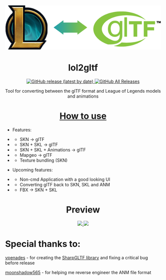 <p align="center">

  <img src="Resources/lol2gltf-logo.png"> 

  <h1 align="center">lol2gltf</h1>

  <p align="center">
    <a href="https://github.com/Crauzer/lol2gltf/releases">
      <img alt="GitHub release (latest by date)" src="https://img.shields.io/github/v/release/Crauzer/lol2gltf?color=teal&label=Download&logo=github&style=for-the-badge">
    </a>
  <a href="https://github.com/Crauzer/lol2gltf/releases">
      <img alt="GitHub All Releases" src="https://img.shields.io/github/downloads/Crauzer/lol2gltf/total?style=for-the-badge">
    </a>
  </p>

  <p align="center">
    Tool for converting between the glTF format and League of Legends models and animations
  </p>
</p>

<p align="center">
  <a href="https://github.com/Crauzer/lol2gltf/wiki">
      <h1 align="center"> How to use </h1>
  </a>
</p>

* Features:
* * SKN -> glTF
* * SKN + SKL -> glTF
* * SKN + SKL + Animations -> glTF
* * Mapgeo -> glTF
* * Texture bundling (SKN)

* Upcoming features:
* * Non-cmd Application with a good looking UI
* * Converting glTF back to SKN, SKL and ANM
* * FBX -> SKN + SKL

<h1 align="center"> Preview </h1>

<p align="center">
  <a href="https://thumbs.gfycat.com/HappyRectangularAntelopegroundsquirrel-size_restricted.gif">
    <img src="https://thumbs.gfycat.com/HappyRectangularAntelopegroundsquirrel-size_restricted.gif"></>
  </a>
  <a href="https://thumbs.gfycat.com/ShorttermThoroughDingo-size_restricted.gif">
    <img src="https://thumbs.gfycat.com/ShorttermThoroughDingo-size_restricted.gif"></>
  </a>
</p>

# Special thanks to:
[vpenades](https://github.com/vpenades) - for creating the [SharpGLTF library](https://github.com/vpenades/SharpGLTF) and fixing a critical bug before release

[moonshadow565](https://github.com/moonshadow565) - for helping me reverse engineer the ANM file format
